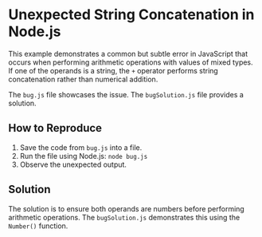 # Unexpected String Concatenation in Node.js

This example demonstrates a common but subtle error in JavaScript that occurs when performing arithmetic operations with values of mixed types. If one of the operands is a string, the `+` operator performs string concatenation rather than numerical addition.

The `bug.js` file showcases the issue. The `bugSolution.js` file provides a solution. 

## How to Reproduce
1. Save the code from `bug.js` into a file.
2. Run the file using Node.js: `node bug.js`
3. Observe the unexpected output.

## Solution
The solution is to ensure both operands are numbers before performing arithmetic operations.  The `bugSolution.js` demonstrates this using the `Number()` function.